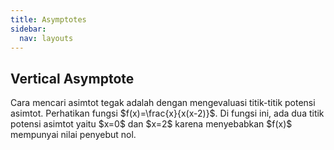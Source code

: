 ```yaml
---
title: Asymptotes
sidebar:
  nav: layouts
---
```


<h2> Vertical Asymptote </h2>
Cara mencari asimtot tegak adalah dengan mengevaluasi titik-titik potensi asimtot. Perhatikan fungsi $f(x)=\frac{x}{x(x-2)}$. Di fungsi ini, ada dua titik potensi asimtot yaitu $x=0$ dan $x=2$ karena menyebabkan $f(x)$ mempunyai nilai penyebut nol.
